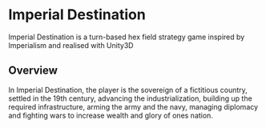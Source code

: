 # Imperial Destination
Imperial Destination is a turn-based hex field strategy game inspired by Imperialism and realised with Unity3D

## Overview

In Imperial Destination, the player is the sovereign of a fictitious country, settled in the 19th century,
advancing the industrialization, building up the required infrastructure, arming the army and the navy,
managing diplomacy and fighting wars to increase wealth and glory of ones nation.

